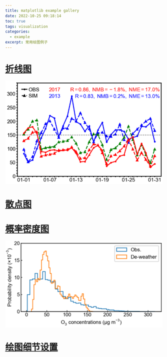 ```yaml
---
title: matplotlib example gallery
date: 2022-10-25 09:18:14
toc: true
tags: visualization
categories:
  - example
excerpt: 常用绘图例子
---
```


# 

#  [折线图](/blog/2022/10/25/折线图/)



![image-20221025092356056](matplotlibexample/image-20221025092356056.png)

# [散点图](/blog/2022/10/25/散点图/)

# [概率密度图](/blog/2022/10/25/概率密度图/)

![image-20221105095323667](matplotlibexample/image-20221105095323667.png)

#  [绘图细节设置](/blog/2022/10/25/绘图细节设置/)

